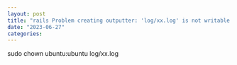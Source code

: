 ```yaml
---
layout: post
title: "rails Problem creating outputter: 'log/xx.log' is not writable! (Log4r::ConfigError)"
date: "2023-06-27"
categories: 
---
```

<p>sudo chown ubuntu:ubuntu log/xx.log</p>

<p>&nbsp;</p>

